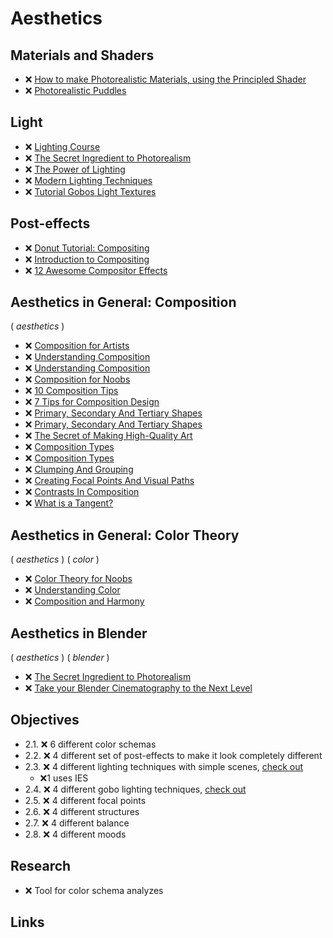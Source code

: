 # Aesthetics

## Materials and Shaders

- ❌ [How to make Photorealistic Materials, using the Principled Shader](https://www.youtube.com/watch?v=4H5W6C_Mbck)
- ❌ [Photorealistic Puddles](https://www.youtube.com/watch?v=TxYVMw94FXE)

## Light

- ❌ [Lighting Course](https://www.youtube.com/playlist?list=PLjEaoINr3zgH9vCr47kSS5W8PEJBNIiwK)
- ❌ [The Secret Ingredient to Photorealism](https://www.youtube.com/watch?v=m9AT7H4GGrA)
- ❌ [The Power of Lighting](https://www.youtube.com/watch?v=ElMM3u2MO5k)
- ❌ [Modern Lighting Techniques](https://www.youtube.com/watch?v=y6WKm62mhIo)
- ❌ [Tutorial Gobos Light Textures](https://www.youtube.com/watch?v=Qh7tr4ohDGc)

## Post-effects

- ❌ [Donut Tutorial: Compositing](https://www.youtube.com/watch?v=wlmq6EXzzzw)
- ❌ [Introduction to Compositing](https://www.youtube.com/watch?v=bIZrTXtyQkY)
- ❌ [12 Awesome Compositor Effects](https://www.youtube.com/watch?v=8x2qfWNHedM)

## Aesthetics in General: Composition

( _aesthetics_ )

- ❌ [Composition for Artists](https://www.youtube.com/playlist?list=PLV2X3tgajVlHEWoxhxHBV5JyU7R80LT9R)
- ❌ [Understanding Composition](https://www.youtube.com/watch?v=O8i7OKbWmRM)
- ❌ [Understanding Composition](https://www.picturecorrect.com/the-ultimate-guide-to-understanding-composition/)
- ❌ [Composition for Noobs](https://www.youtube.com/watch?v=9VVzCr3c9Jk)
- ❌ [10 Composition Tips](https://www.youtube.com/watch?v=JuEkb6FNptE)
- ❌ [7 Tips for Composition Design](https://www.youtube.com/watch?v=ur37AAQDsb8)
- ❌ [Primary, Secondary And Tertiary Shapes](https://www.youtube.com/watch?v=6IojuePYIHo)
- ❌ [Primary, Secondary And Tertiary Shapes](https://web.archive.org/web/20201207145016/http://www.neilblevins.com/cg_education/primary_secondary_and_tertiary_shapes/primary_secondary_and_tertiary_shapes.htm)
- ❌ [The Secret of Making High-Quality Art](https://www.youtube.com/watch?v=qMH_J_vcoqE)
- ❌ [Composition Types](https://www.youtube.com/watch?v=Xbveb0QoZq4)
- ❌ [Composition Types](https://digitaltutorials.tumblr.com/post/93875580694/this-article-was-written-by-phil-straub-back-in)
- ❌ [Clumping And Grouping](https://www.youtube.com/watch?v=zYwfWcAAdIE)
- ❌ [Creating Focal Points And Visual Paths](https://www.youtube.com/watch?v=MX59j9yhezw)
- ❌ [Contrasts In Composition](https://www.youtube.com/watch?v=ocuFrOD1qEc)
- ❌ [What is a Tangent?](https://www.youtube.com/watch?v=nVOcfcjN1cM)

## Aesthetics in General: Color Theory

( _aesthetics_ ) ( _color_ )

- ❌ [Color Theory for Noobs](https://www.youtube.com/watch?v=AvgCkHrcj90)
- ❌ [Understanding Color](https://www.youtube.com/watch?v=Qj1FK8n7WgY)
- ❌ [Composition and Harmony](https://www.youtube.com/watch?v=p0rVUhXnmpY)

## Aesthetics in Blender

( _aesthetics_ ) ( _blender_ )

- ❌ [The Secret Ingredient to Photorealism](https://www.youtube.com/watch?v=m9AT7H4GGrA)
- ❌ [Take your Blender Cinematography to the Next Level](https://www.youtube.com/watch?v=h3ouYgJ0hUk)

## Objectives

- 2.1. ❌ 6 different color schemas
- 2.2. ❌ 4 different set of post-effects to make it look completely different
- 2.3. ❌ 4 different lighting techniques with simple scenes, [check out](https://www.youtube.com/watch?v=y6WKm62mhIo)
  - ❌1 uses IES
- 2.4. ❌ 4 different gobo lighting techniques, [check out](https://www.youtube.com/watch?v=ElMM3u2MO5k)
- 2.5. ❌ 4 different focal points
- 2.6. ❌ 4 different structures
- 2.7. ❌ 4 different balance
- 2.8. ❌ 4 different moods

## Research

- ❌ Tool for color schema analyzes

## Links
